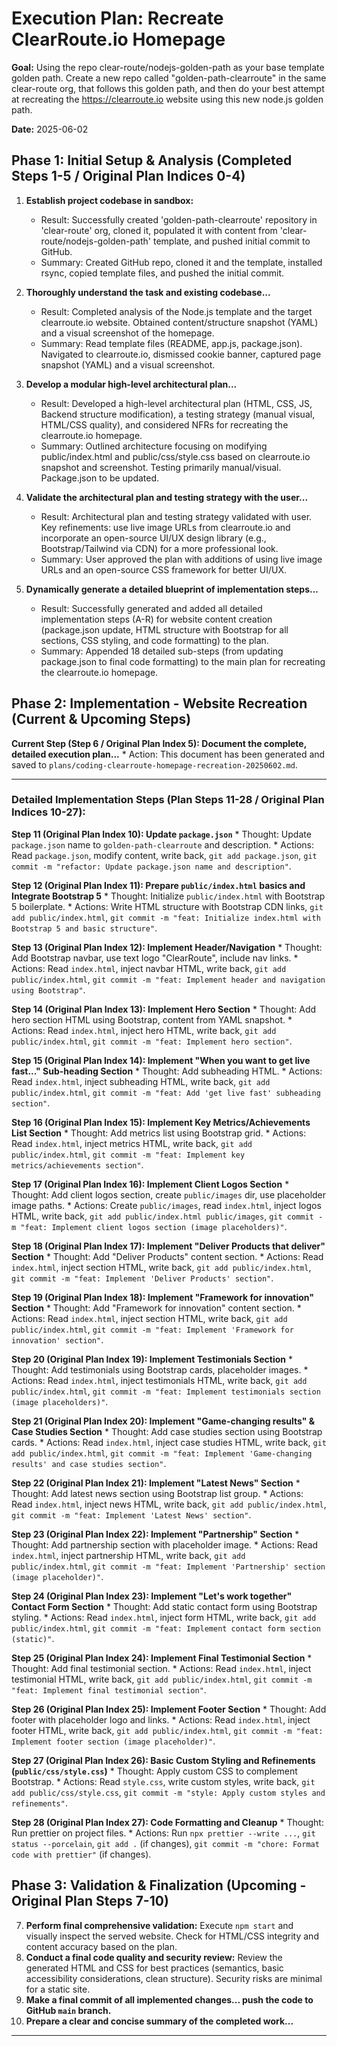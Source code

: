# Execution Plan: Recreate ClearRoute.io Homepage

**Goal:** Using the repo clear-route/nodejs-golden-path as your base template golden path. Create a new repo called "golden-path-clearroute" in the same clear-route org, that follows this golden path, and then do your best attempt at recreating the https://clearroute.io website using this new node.js golden path.

**Date:** 2025-06-02

## Phase 1: Initial Setup & Analysis (Completed Steps 1-5 / Original Plan Indices 0-4)

1.  **Establish project codebase in sandbox:**
    *   Result: Successfully created 'golden-path-clearroute' repository in 'clear-route' org, cloned it, populated it with content from 'clear-route/nodejs-golden-path' template, and pushed initial commit to GitHub.
    *   Summary: Created GitHub repo, cloned it and the template, installed rsync, copied template files, and pushed the initial commit.

2.  **Thoroughly understand the task and existing codebase...**
    *   Result: Completed analysis of the Node.js template and the target clearroute.io website. Obtained content/structure snapshot (YAML) and a visual screenshot of the homepage.
    *   Summary: Read template files (README, app.js, package.json). Navigated to clearroute.io, dismissed cookie banner, captured page snapshot (YAML) and a visual screenshot.

3.  **Develop a modular high-level architectural plan...**
    *   Result: Developed a high-level architectural plan (HTML, CSS, JS, Backend structure modification), a testing strategy (manual visual, HTML/CSS quality), and considered NFRs for recreating the clearroute.io homepage.
    *   Summary: Outlined architecture focusing on modifying public/index.html and public/css/style.css based on clearroute.io snapshot and screenshot. Testing primarily manual/visual. Package.json to be updated.

4.  **Validate the architectural plan and testing strategy with the user...**
    *   Result: Architectural plan and testing strategy validated with user. Key refinements: use live image URLs from clearroute.io and incorporate an open-source UI/UX design library (e.g., Bootstrap/Tailwind via CDN) for a more professional look.
    *   Summary: User approved the plan with additions of using live image URLs and an open-source CSS framework for better UI/UX.

5.  **Dynamically generate a detailed blueprint of implementation steps...**
    *   Result: Successfully generated and added all detailed implementation steps (A-R) for website content creation (package.json update, HTML structure with Bootstrap for all sections, CSS styling, and code formatting) to the plan.
    *   Summary: Appended 18 detailed sub-steps (from updating package.json to final code formatting) to the main plan for recreating the clearroute.io homepage.

## Phase 2: Implementation - Website Recreation (Current & Upcoming Steps)

**Current Step (Step 6 / Original Plan Index 5): Document the complete, detailed execution plan...**
    *   Action: This document has been generated and saved to `plans/coding-clearroute-homepage-recreation-20250602.md`.

---

### Detailed Implementation Steps (Plan Steps 11-28 / Original Plan Indices 10-27):

**Step 11 (Original Plan Index 10): Update `package.json`**
    *   Thought: Update `package.json` name to `golden-path-clearroute` and description.
    *   Actions: Read `package.json`, modify content, write back, `git add package.json`, `git commit -m "refactor: Update package.json name and description"`.

**Step 12 (Original Plan Index 11): Prepare `public/index.html` basics and Integrate Bootstrap 5**
    *   Thought: Initialize `public/index.html` with Bootstrap 5 boilerplate.
    *   Actions: Write HTML structure with Bootstrap CDN links, `git add public/index.html`, `git commit -m "feat: Initialize index.html with Bootstrap 5 and basic structure"`.

**Step 13 (Original Plan Index 12): Implement Header/Navigation**
    *   Thought: Add Bootstrap navbar, use text logo "ClearRoute", include nav links.
    *   Actions: Read `index.html`, inject navbar HTML, write back, `git add public/index.html`, `git commit -m "feat: Implement header and navigation using Bootstrap"`.

**Step 14 (Original Plan Index 13): Implement Hero Section**
    *   Thought: Add hero section HTML using Bootstrap, content from YAML snapshot.
    *   Actions: Read `index.html`, inject hero HTML, write back, `git add public/index.html`, `git commit -m "feat: Implement hero section"`.

**Step 15 (Original Plan Index 14): Implement "When you want to get live fast..." Sub-heading Section**
    *   Thought: Add subheading HTML.
    *   Actions: Read `index.html`, inject subheading HTML, write back, `git add public/index.html`, `git commit -m "feat: Add 'get live fast' subheading section"`.

**Step 16 (Original Plan Index 15): Implement Key Metrics/Achievements List Section**
    *   Thought: Add metrics list using Bootstrap grid.
    *   Actions: Read `index.html`, inject metrics HTML, write back, `git add public/index.html`, `git commit -m "feat: Implement key metrics/achievements section"`.

**Step 17 (Original Plan Index 16): Implement Client Logos Section**
    *   Thought: Add client logos section, create `public/images` dir, use placeholder image paths.
    *   Actions: Create `public/images`, read `index.html`, inject logos HTML, write back, `git add public/index.html public/images`, `git commit -m "feat: Implement client logos section (image placeholders)"`.

**Step 18 (Original Plan Index 17): Implement "Deliver Products that deliver" Section**
    *   Thought: Add "Deliver Products" content section.
    *   Actions: Read `index.html`, inject section HTML, write back, `git add public/index.html`, `git commit -m "feat: Implement 'Deliver Products' section"`.

**Step 19 (Original Plan Index 18): Implement "Framework for innovation" Section**
    *   Thought: Add "Framework for innovation" content section.
    *   Actions: Read `index.html`, inject section HTML, write back, `git add public/index.html`, `git commit -m "feat: Implement 'Framework for innovation' section"`.

**Step 20 (Original Plan Index 19): Implement Testimonials Section**
    *   Thought: Add testimonials using Bootstrap cards, placeholder images.
    *   Actions: Read `index.html`, inject testimonials HTML, write back, `git add public/index.html`, `git commit -m "feat: Implement testimonials section (image placeholders)"`.

**Step 21 (Original Plan Index 20): Implement "Game-changing results" & Case Studies Section**
    *   Thought: Add case studies section using Bootstrap cards.
    *   Actions: Read `index.html`, inject case studies HTML, write back, `git add public/index.html`, `git commit -m "feat: Implement 'Game-changing results' and case studies section"`.

**Step 22 (Original Plan Index 21): Implement "Latest News" Section**
    *   Thought: Add latest news section using Bootstrap list group.
    *   Actions: Read `index.html`, inject news HTML, write back, `git add public/index.html`, `git commit -m "feat: Implement 'Latest News' section"`.

**Step 23 (Original Plan Index 22): Implement "Partnership" Section**
    *   Thought: Add partnership section with placeholder image.
    *   Actions: Read `index.html`, inject partnership HTML, write back, `git add public/index.html`, `git commit -m "feat: Implement 'Partnership' section (image placeholder)"`.

**Step 24 (Original Plan Index 23): Implement "Let's work together" Contact Form Section**
    *   Thought: Add static contact form using Bootstrap styling.
    *   Actions: Read `index.html`, inject form HTML, write back, `git add public/index.html`, `git commit -m "feat: Implement contact form section (static)"`.

**Step 25 (Original Plan Index 24): Implement Final Testimonial Section**
    *   Thought: Add final testimonial section.
    *   Actions: Read `index.html`, inject testimonial HTML, write back, `git add public/index.html`, `git commit -m "feat: Implement final testimonial section"`.

**Step 26 (Original Plan Index 25): Implement Footer Section**
    *   Thought: Add footer with placeholder logo and links.
    *   Actions: Read `index.html`, inject footer HTML, write back, `git add public/index.html`, `git commit -m "feat: Implement footer section (image placeholder)"`.

**Step 27 (Original Plan Index 26): Basic Custom Styling and Refinements (`public/css/style.css`)**
    *   Thought: Apply custom CSS to complement Bootstrap.
    *   Actions: Read `style.css`, write custom styles, write back, `git add public/css/style.css`, `git commit -m "style: Apply custom styles and refinements"`.

**Step 28 (Original Plan Index 27): Code Formatting and Cleanup**
    *   Thought: Run prettier on project files.
    *   Actions: Run `npx prettier --write ...`, `git status --porcelain`, `git add .` (if changes), `git commit -m "chore: Format code with prettier"` (if changes).

## Phase 3: Validation & Finalization (Upcoming - Original Plan Steps 7-10)

7.  **Perform final comprehensive validation:** Execute `npm start` and visually inspect the served website. Check for HTML/CSS integrity and content accuracy based on the plan.
8.  **Conduct a final code quality and security review:** Review the generated HTML and CSS for best practices (semantics, basic accessibility considerations, clean structure). Security risks are minimal for a static site.
9.  **Make a final commit of all implemented changes... push the code to GitHub `main` branch.**
10. **Prepare a clear and concise summary of the completed work...**

---